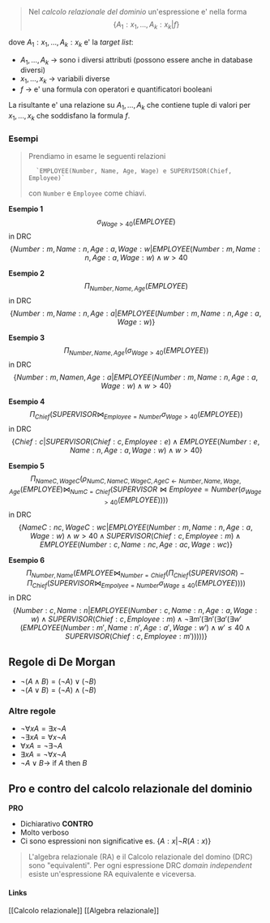 >Nel *calcolo relazionale del dominio* un'espressione e' nella forma
$$\lbrace{A_1: x_1, \dots, A_k:x_k \vert f}\rbrace$$

dove $A_1: x_1, \dots, A_k: x_k$ e' la *target list*:
- $A_1, \dots, A_k$ -> sono i diversi attributi (possono essere anche in database diversi)
- $x_1, \dots, x_k$ -> variabili diverse
- $f$ -> e' una formula con operatori e quantificatori booleani

La risultante e' una relazione su $A_1, \dots, A_k$ che contiene tuple di valori per $x_1, \dots, x_k$ che soddisfano la formula $f$.

### Esempi
>Prendiamo in esame le seguenti relazioni
>
>		`EMPLOYEE(Number, Name, Age, Wage) e SUPERVISOR(Chief, Employee)`
>		
>con `Number` e `Employee` come chiavi.

**Esempio 1**
$$\sigma_{Wage > 40} (EMPLOYEE)$$
in DRC 
$$\lbrace{Number: m, Name: n, Age: a, Wage: w \vert EMPLOYEE(Number: m, Name: n, Age: a, Wage: w) \wedge w \gt 40}$$


**Esempio 2**
$$\Pi_{Number, Name, Age}(EMPLOYEE)$$
in DRC
$$\lbrace{Number: m, Name: n, Age: a \vert EMPLOYEE(Number: m, Name: n, Age: a, Wage: w)}\rbrace$$

**Esempio 3**
$$\Pi_{Number, Name, Age}(\sigma_{Wage>40}(EMPLOYEE))$$
in DRC
$$\lbrace{Number: m, Name n, Age: a \vert EMPLOYEE(Number: m, Name: n, Age: a, Wage: w) \wedge w > 40}\rbrace$$

**Esempio 4**
$$\Pi_{Chief}(SUPERVISOR \bowtie_{Employee=Number} \sigma_{Wage \gt 40}(EMPLOYEE))$$
in DRC
$$\lbrace{Chief: c \vert SUPERVISOR(Chief: c, Employee: e) \wedge EMPLOYEE(Number: e, Name: n, Age: a, Wage: w) \wedge w \gt 40}\rbrace$$


**Esempio 5**
$$\Pi_{NameC, WageC}(\rho_{NumC, NameC, WageC, AgeC \leftarrow Number, Name, Wage, Age} (EMPLOYEE) \bowtie_{NumC=Chief} (SUPERVISOR \bowtie{Employee=Number}(\sigma_{Wage \gt 40}(EMPLOYEE))))$$
in DRC
$$\lbrace{NameC: nc, WageC: wc \vert EMPLOYEE(Number: m, Name: n, Age: a, Wage: w) \wedge w \gt 40 \wedge SUPERVISOR(Chief: c, Employee: m) \wedge EMPLOYEE(Number: c, Name: nc, Age: ac, Wage: wc)}\rbrace$$


**Esempio 6**
$$\Pi_{Number, Name}(EMPLOYEE \bowtie_{Number=Chief} (\Pi_{Chief}(SUPERVISOR) - \Pi_{Chief}(SUPERVISOR \bowtie_{Empolyee=Number} \sigma_{Wage \leq 40}(EMPLOYEE)))) $$
in DRC
$$\lbrace{Number: c, Name: n \vert EMPLOYEE(Number: c, Name: n, Age: a, Wage: w) \wedge SUPERVISOR(Chief: c, Employee: m) \wedge ¬ \exists m'(\exists n'(\exists a'(\exists w'(EMPLOYEE(Number: m', Name: n', Age: a', Wage: w') \wedge w' \leq 40 \wedge SUPERVISOR(Chief: c, Employee: m')))))}\rbrace $$

## Regole di De Morgan
- $¬ (A \wedge B) = (¬ A) \vee (¬ B)$
- $¬(A \vee B) = (¬A) \wedge (¬B)$

### Altre regole
- $¬\forall x A = \exists x ¬A$
- $¬\exists x A = \forall x ¬A$
- $\forall x A = ¬\exists ¬A$
- $\exists x A = ¬\forall x ¬A$
- $¬A \vee B \rightarrow$ if $A$ then $B$


## Pro e contro del calcolo relazionale del dominio
**PRO**
- Dichiarativo
**CONTRO**
- Molto verboso
- Ci sono espressioni non significative es. $\lbrace{A: x \vert ¬R(A: x)}\rbrace$ 

>L'algebra relazionale (RA) e il Calcolo relazionale del domino (DRC) sono "equivalenti". Per ogni espressione DRC *domain independent* esiste un'espressione RA equivalente e viceversa.

#### Links
[[Calcolo relazionale]]
[[Algebra relazionale]]